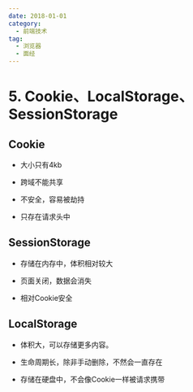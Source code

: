 ```yaml
---
date: 2018-01-01
category:
  - 前端技术
tag:
  - 浏览器
  - 面经
---
```


# 5. Cookie、LocalStorage、SessionStorage

## Cookie

- 大小只有4kb

- 跨域不能共享

- 不安全，容易被劫持

- 只存在请求头中

## SessionStorage

- 存储在内存中，体积相对较大

- 页面关闭，数据会消失

- 相对Cookie安全

## LocalStorage

- 体积大，可以存储更多内容。

- 生命周期长，除非手动删除，不然会一直存在

- 存储在硬盘中，不会像Cookie一样被请求携带